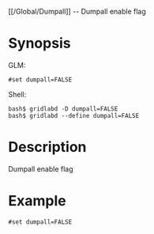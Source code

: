 [[/Global/Dumpall]] -- Dumpall enable flag

# Synopsis

GLM:

~~~
#set dumpall=FALSE
~~~

Shell:

~~~
bash$ gridlabd -D dumpall=FALSE
bash$ gridlabd --define dumpall=FALSE
~~~

# Description

Dumpall enable flag

# Example

~~~
#set dumpall=FALSE
~~~
